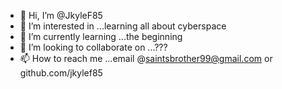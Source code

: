 - 👋 Hi, I’m @JkyleF85
- 👀 I’m interested in ...learning all about cyberspace 
- 🌱 I’m currently learning ...the beginning 
- 💞️ I’m looking to collaborate on ...???
- 📫 How to reach me ...email @saintsbrother99@gmail.com or
     github.com/jkylef85

<!---
JkyleF85/JkyleF85 is a ✨ special ✨ repository because its `README.md` (this file) appears on your GitHub profile.
You can click the Preview link to take a look at your changes.
--->
